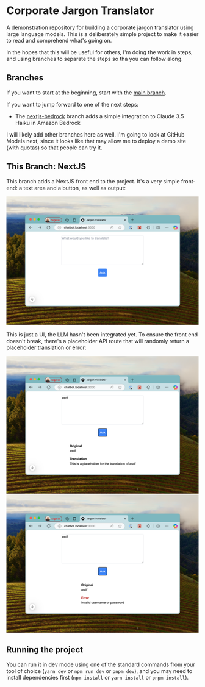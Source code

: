 # Corporate Jargon Translator

A demonstration repository for building a corporate jargon translator using large language models. This is a deliberately simple project to make it easier to read and comprehend what's going on.

In the hopes that this will be useful for others, I'm doing the work in steps, and using branches to separate the steps so tha you can follow along.

## Branches
If you want to start at the beginning, start with the [main branch](https://github.com/codiform/jargon-translator/).

If you want to jump forward to one of the next steps:
- The [nextjs-bedrock](https://github.com/codiform/jargon-translator/tree/nextjs-bedrock) branch adds a simple integration to Claude 3.5 Haiku in Amazon Bedrock

I will likely add other branches here as well. I'm going to look at GitHub Models next, since it looks like that may allow me to deploy a demo site (with quotas) so that people can try it.

## This Branch: NextJS 

This branch adds a NextJS front end to the project.  It's a very simple front-end: a text area and a button, as well as output:

![Screenshot of the front end in its initial state](./docs/form-empty.png)

This is just a UI, the LLM hasn't been integrated yet. To ensure the front end doesn't break, there's a placeholder API route that will randomly return a placeholder translation or error:

![Screenshot of the front end in its initial state](./docs/form-success.png)
![Screenshot of the front end in its initial state](./docs/form-error.png)

## Running the project
You can run it in dev mode using one of the standard commands from your tool of choice (`yarn dev` or `npm run dev` or `pnpm dev`), and you may need to install dependencies first (`npm install` or `yarn install` or `pnpm install`).

